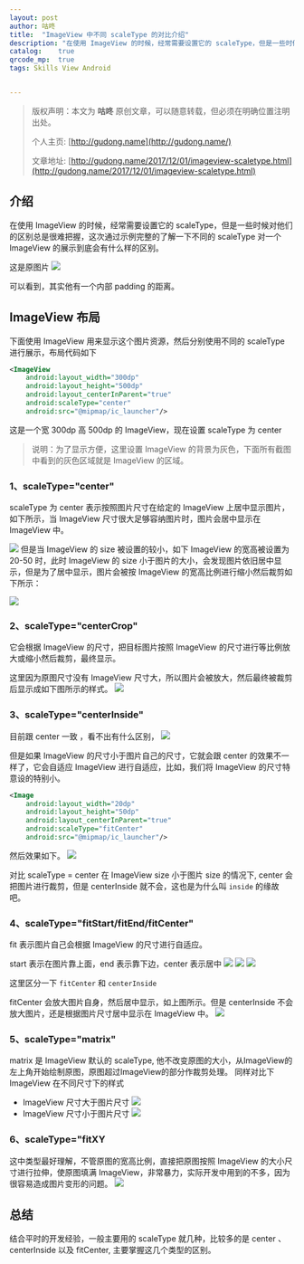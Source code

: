 ```yaml
---
layout: post
author: 咕咚
title:  "ImageView 中不同 scaleType 的对比介绍"
description: "在使用 ImageView 的时候，经常需要设置它的 scaleType，但是一些时候对他们的区别总是很难把握，这次通过示例完整的了解一下不同的 scaleType 对一个 ImageView 的展示到底会有什么样的区别。"
catalog:    true
qrcode_mp:  true
tags: Skills View Android 


---
```


> 版权声明：本文为 **咕咚** 原创文章，可以随意转载，但必须在明确位置注明出处。
>
> 个人主页: [http://gudong.name](http://gudong.name/)
>
> 文章地址: [http://gudong.name/2017/12/01/imageview-scaletype.html](http://gudong.name/2017/12/01/imageview-scaletype.html)

## 介绍
在使用 ImageView 的时候，经常需要设置它的 scaleType，但是一些时候对他们的区别总是很难把握，这次通过示例完整的了解一下不同的 scaleType 对一个 ImageView 的展示到底会有什么样的区别。

这是原图片
![](https://user-gold-cdn.xitu.io/2017/12/24/160842d6de3252f2?w=215&h=199&f=jpeg&s=12988)

可以看到，其实他有一个内部 padding 的距离。

## ImageView 布局
下面使用 ImageView 用来显示这个图片资源，然后分别使用不同的 scaleType 进行展示，布局代码如下

```xml
<ImageView
    android:layout_width="300dp"
    android:layout_height="500dp"
    android:layout_centerInParent="true"
    android:scaleType="center"
    android:src="@mipmap/ic_launcher"/>
```
这是一个宽 300dp 高 500dp 的 ImageView，现在设置 scaleType 为 center

> 说明：为了显示方便，这里设置 ImageView 的背景为灰色，下面所有截图中看到的灰色区域就是 ImageView 的区域。

### 1、scaleType="center"

scaleType 为 center 表示按照图片尺寸在给定的 ImageView 上居中显示图片，如下所示，当 ImageView 尺寸很大足够容纳图片时，图片会居中显示在 ImageView 中。

![](https://user-gold-cdn.xitu.io/2017/12/24/1608436dffcc8b0d?w=267&h=420&f=jpeg&s=4484)
但是当 ImageView 的 size 被设置的较小，如下 ImageView 的宽高被设置为 20-50 时，此时 ImageView 的 size 小于图片的大小，会发现图片依旧居中显示，但是为了居中显示，图片会被按 ImageView 的宽高比例进行缩小然后裁剪如下所示：

![](https://user-gold-cdn.xitu.io/2017/12/24/160843c917f771e2?w=268&h=416&f=jpeg&s=2451)

### 2、scaleType="centerCrop"
它会根据 ImageView 的尺寸，把目标图片按照 ImageView 的尺寸进行等比例放大或缩小然后裁剪，最终显示。

这里因为原图尺寸没有 ImageView 尺寸大，所以图片会被放大，然后最终被裁剪后显示成如下图所示的样式。
![](https://user-gold-cdn.xitu.io/2017/12/24/16084324e9e01d2e?w=270&h=462&f=jpeg&s=14533)


### 3、scaleType="centerInside"
目前跟 center 一致 ，看不出有什么区别，
![](https://user-gold-cdn.xitu.io/2017/12/24/1608436dffcc8b0d?w=267&h=420&f=jpeg&s=4484)

但是如果 ImageView 的尺寸小于图片自己的尺寸，它就会跟 center 的效果不一样了，它会自适应 ImageView 进行自适应，比如，我们将 ImageView 的尺寸特意设的特别小。
```xml
<Image
    android:layout_width="20dp"
    android:layout_height="50dp"
    android:layout_centerInParent="true"
    android:scaleType="fitCenter"
    android:src="@mipmap/ic_launcher"/>
```
然后效果如下。
![](https://user-gold-cdn.xitu.io/2017/12/24/1608437029320bea?w=375&h=523&f=jpeg&s=3511)

对比 scaleType = center 在 ImageView size 小于图片 size 的情况下, center 会把图片进行裁剪，但是 centerInside 就不会，这也是为什么叫 `inside` 的缘故吧。

### 4、scaleType="fitStart/fitEnd/fitCenter"

fit 表示图片自己会根据 ImageView 的尺寸进行自适应。

start 表示在图片靠上面，end 表示靠下边，center 表示居中
![](https://user-gold-cdn.xitu.io/2017/12/24/16084530e73482e0?w=257&h=411&f=jpeg&s=9254)
![](https://user-gold-cdn.xitu.io/2017/12/24/160843abbb957d6e?w=257&h=408&f=jpeg&s=9017)
![](https://user-gold-cdn.xitu.io/2017/12/24/160843a805a7645f?w=265&h=407&f=jpeg&s=9345)

这里区分一下 `fitCenter` 和 `centerInside`

fitCenter 会放大图片自身，然后居中显示，如上图所示。但是 centerInside 不会放大图片，还是根据图片尺寸居中显示在 ImageView 中。
![](https://user-gold-cdn.xitu.io/2017/12/24/1608436dffcc8b0d?w=267&h=420&f=jpeg&s=4484)


### 5、scaleType="matrix"
matrix 是 ImageView 默认的 scaleType, 他不改变原图的大小，从ImageView的左上角开始绘制原图，原图超过ImageView的部分作裁剪处理。
同样对比下 ImageView 在不同尺寸下的样式

- ImageView 尺寸大于图片尺寸
![](https://user-gold-cdn.xitu.io/2017/12/24/160843d005338772?w=253&h=406&f=jpeg&s=4601)
- ImageView 尺寸小于图片尺寸
![](https://user-gold-cdn.xitu.io/2017/12/24/160843d16555a5cc?w=248&h=404&f=jpeg&s=2445)

### 6、scaleType="fitXY
这中类型最好理解，不管原图的宽高比例，直接把原图按照 ImageView 的大小尺寸进行拉伸，使原图填满 ImageView，非常暴力，实际开发中用到的不多，因为很容易造成图片变形的问题。
![](https://user-gold-cdn.xitu.io/2017/12/24/160843d518ea7c16?w=249&h=416&f=jpeg&s=12073)

## 总结
结合平时的开发经验，一般主要用的 scaleType 就几种，比较多的是 center 、centerInside 以及 fitCenter, 主要掌握这几个类型的区别。
